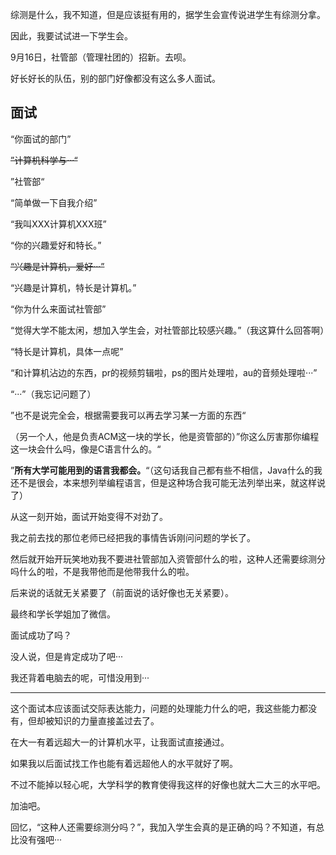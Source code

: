 综测是什么，我不知道，但是应该挺有用的，据学生会宣传说进学生有综测分拿。



因此，我要试试进一下学生会。



9月16日，社管部（管理社团的）招新。去呗。



好长好长的队伍，别的部门好像都没有这么多人面试。



## 面试



“你面试的部门”



~~”计算机科学与···“~~

”社管部“



“简单做一下自我介绍”



“我叫XXX计算机XXX班”



“你的兴趣爱好和特长。”



~~“兴趣是计算机，爱好···”~~

“兴趣是计算机，特长是计算机。”



“你为什么来面试社管部”



“觉得大学不能太闲，想加入学生会，对社管部比较感兴趣。”（我这算什么回答啊）



“特长是计算机，具体一点呢”



“和计算机沾边的东西，pr的视频剪辑啦，ps的图片处理啦，au的音频处理啦···”



“···”（我忘记问题了）



”也不是说完全会，根据需要我可以再去学习某一方面的东西“



（另一个人，他是负责ACM这一块的学长，他是资管部的）”你这么厉害那你编程这一块会什么吗，像是C语言什么的。“



”**所有大学可能用到的语言我都会。**“（这句话我自己都有些不相信，Java什么的我还不是很会，本来想列举编程语言，但是这种场合我可能无法列举出来，就这样说了）



从这一刻开始，面试开始变得不对劲了。



我之前去找的那位老师已经把我的事情告诉刚问问题的学长了。



然后就开始开玩笑地劝我不要进社管部加入资管部什么的啦，这种人还需要综测分吗什么的啦，不是我带他而是他带我什么的啦。



后来说的话就无关紧要了（前面说的话好像也无关紧要）。



最终和学长学姐加了微信。



面试成功了吗？



没人说，但是肯定成功了吧···



我还背着电脑去的呢，可惜没用到···



---



这个面试本应该面试交际表达能力，问题的处理能力什么的吧，我这些能力都没有，但却被知识的力量直接盖过去了。



在大一有着远超大一的计算机水平，让我面试直接通过。



如果我以后面试找工作也能有着远超他人的水平就好了啊。



不过不能掉以轻心呢，大学科学的教育使得我这样的好像也就大二大三的水平吧。



加油吧。



回忆，“这种人还需要综测分吗？”，我加入学生会真的是正确的吗？不知道，有总比没有强吧···






